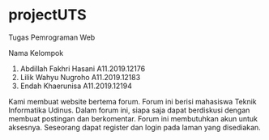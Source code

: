 # projectUTS
Tugas Pemrograman Web

Nama Kelompok
1. Abdillah Fakhri Hasani   A11.2019.12176
2. Lilik Wahyu Nugroho      A11.2019.12183
3. Endah Khaerunisa         A11.2019.12194
 
Kami membuat website bertema forum. Forum ini berisi mahasiswa Teknik Informatika Udinus.
Dalam forum ini, siapa saja dapat berdiskusi dengan membuat postingan dan berkomentar.
Forum ini membutuhkan akun untuk aksesnya. Seseorang dapat register dan login pada laman yang disediakan.
